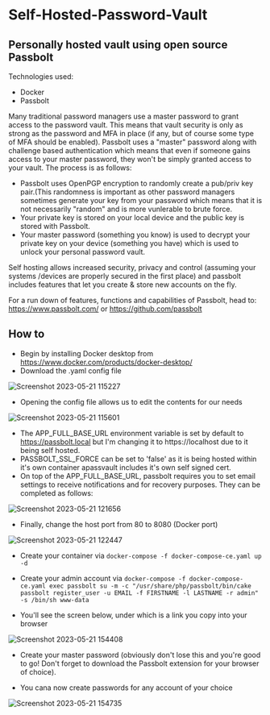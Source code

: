 # Self-Hosted-Password-Vault
Personally hosted vault using open source Passbolt
---
Technologies used:
- Docker
- Passbolt

Many traditional password managers use a master password  to grant access to the password vault. This means that vault security is only as strong as the password and MFA in place (if any, but of course some type of MFA should be enabled). Passbolt uses a "master" password along with challenge based authentication which means that even if someone gains access to your master password, they won't be simply granted access to your vault. The process is as follows:
- Passbolt uses OpenPGP encryption to randomly create a pub/priv key pair.(This randomness is important as other password managers sometimes generate your key from your password which means that it is not necessarily "random" and is more vunlerable to brute force.
- Your private key is stored on your local device and the public key is stored with Passbolt.
- Your master password (something you know) is used to decrypt your private key on your device (something you have) which is used to unlock your personal password vault.

Self hosting allows increased security, privacy and control (assuming your systems /devices are properly secured in the first place) and passbolt includes features that let you create & store new accounts on the fly.


For a run down of features, functions and capabilities of Passbolt, head to: https://www.passbolt.com/ or https://github.com/passbolt 


## How to

- Begin by installing Docker desktop from https://www.docker.com/products/docker-desktop/
- Download the .yaml config file


![Screenshot 2023-05-21 115227](https://github.com/HattMobb/Self-Hosted-Password-Vault/assets/134090089/99fa7362-2a19-43b9-ab03-da5dc7b4bb85)

- Opening the config file allows us to edit the contents for our needs


![Screenshot 2023-05-21 115601](https://github.com/HattMobb/Self-Hosted-Password-Vault/assets/134090089/2f0a4ba4-f731-427c-922a-6f52b7d1b3b9)

- The APP_FULL_BASE_URL environment variable is set by default to https://passbolt.local but I'm changing it to https://localhost due to it being self hosted.
- PASSBOLT_SSL_FORCE can be set to 'false' as it is being hosted within it's own container apassvault includes it's own self signed cert.
- On top of the APP_FULL_BASE_URL, passbolt requires you to set email settings to receive notifications and for recovery purposes. They can be completed as follows:


![Screenshot 2023-05-21 121656](https://github.com/HattMobb/Self-Hosted-Password-Vault/assets/134090089/9eaa93ae-b985-426c-9cc7-02e9cc91fea6)

- Finally, change the host port from 80 to 8080 (Docker port)

![Screenshot 2023-05-21 122447](https://github.com/HattMobb/Self-Hosted-Password-Vault/assets/134090089/26b55b65-2f88-4a6d-a020-fdc1827d18c2)

- Create your container via `docker-compose -f docker-compose-ce.yaml up -d`

- Create your admin account via `docker-compose -f docker-compose-ce.yaml exec passbolt su -m -c "/usr/share/php/passbolt/bin/cake passbolt register_user -u EMAIL -f FIRSTNAME -l LASTNAME -r admin" -s /bin/sh www-data` 

- You'll see the screen below, under which is a link you copy into your browser 

![Screenshot 2023-05-21 154408](https://github.com/HattMobb/Self-Hosted-Password-Vault/assets/134090089/fbae4e68-9960-48bc-a844-f2a7897f3547)

- Create your master password (obviously don't lose this  and  you're good to go! Don't forget to download the Passbolt extension for your browser of choice). 

- You cana now create passwords for any account of your choice

 ![Screenshot 2023-05-21 154735](https://github.com/HattMobb/Self-Hosted-Password-Vault/assets/134090089/513d6fbd-f367-44ac-be5e-b507308de58c)





